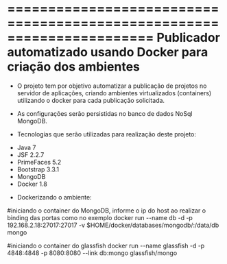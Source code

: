 ======================================================================
Publicador automatizado usando Docker para criação dos ambientes
======================================================================

- O projeto tem por objetivo automatizar a publicação de projetos no servidor de aplicações, criando ambientes virtualizados (containers) utilizando o docker para cada publicação solicitada.

- As configurações serão persistidas no banco de dados NoSql MongoDB.

- Tecnologias que serão utilizadas para realização deste projeto:
	<lu>
		<li>Java 7</li>
		<li>JSF 2.2.7</li>
		<li>PrimeFaces 5.2</li>
		<li>Bootstrap 3.3.1</li>
		<li>MongoDB</li>
		<li>Docker 1.8</li>
	</lu>

- Dockerizando o ambiente:

#iniciando o container do MongoDB, informe o ip do host ao realizar o binding das portas como no exemplo
docker run --name db -d -p 192.168.2.18:27017:27017 -v $HOME/docker/databases/mongodb/:/data/db mongo

#iniciando o container do glassfish
docker run --name glassfish -d -p 4848:4848 -p 8080:8080 --link db:mongo glassfish/mongo